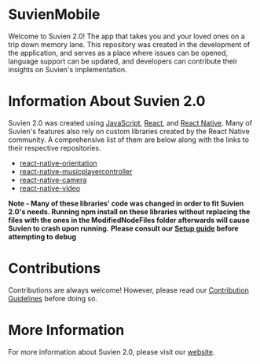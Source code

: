 # SuvienMobile
Welcome to Suvien 2.0! The app that takes you and your loved ones on a trip down memory lane. This repository was created in the development of the application, and serves as a place where issues can be opened, language support can be updated, and developers can contribute their insights on Suvien's implementation. 
# Information About Suvien 2.0
Suvien 2.0 was created using [JavaScript](https://en.wikipedia.org/wiki/JavaScript), [React](https://facebook.github.io/react/), and [React Native](http://facebook.github.io/react-native/). Many of Suvien's features also rely on custom libraries created by the React Native community. A comprehensive list of them are below along with the links to their respective repositories.
- [react-native-orientation](https://github.com/yamill/react-native-orientation)
- [react-native-musicplayercontroller](https://github.com/KjellConnelly/react-native-musicplayercontroller)
- [react-native-camera](https://github.com/lwansbrough/react-native-camera)
- [react-native-video](https://github.com/react-native-community/react-native-video)

**Note - Many of these libraries' code was changed in order to fit Suvien 2.0's needs. Running npm install on these libraries without replacing the files with the ones in the ModifiedNodeFiles folder afterwards will cause Suvien to crash upon running.**
**Please consult our [Setup guide](SETUP.md) before attempting to debug**
# Contributions
Contributions are always welcome! However, please read our [Contribution Guidelines](CONTRIBUTING.md) before doing so.
# More Information
For more information about Suvien 2.0, please visit our [website](http://www.suvien.com/).

